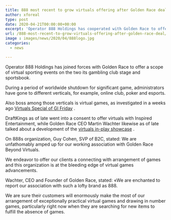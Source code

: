 ```yaml
---
title: 888 most recent to grow virtuals offering after Golden Race deal
author: xforeal 
type: post
date: 2020-04-21T00:00:00+00:00
excerpt: 'Operator 888 Holdings has cooperated with Golden Race to offer a scope of virtual sporting events on the two its club stage and sportsbook '
url: /888-most-recent-to-grow-virtuals-offering-after-golden-race-deal/
image : images/news/2020/04/888logo.jpg
categories:
  - news

---
```

Operator 888 Holdings has joined forces with Golden Race to offer a scope of virtual sporting events on the two its gambling club stage and sportsbook. 

During a period of worldwide shutdown for significant game, administrators have gone to different verticals, for example, online club, poker and esports. 

Also boss among those verticals is virtual games, as investigated in a weeks ago [Virtuals Special of GI Friday][1] . 

DraftKings as of late went into a consent to offer virtuals with Inspired Entertainment, while Golden Race CEO Martin Wachter likewise as of late talked about a development of the [virtuals in-play showcase][1] . 

On 888s organization, Guy Cohen, SVP of B2C, stated: We are unfathomably amped up for our working association with Golden Race Beyond Virtuals. 

We endeavor to offer our clients a connecting with arrangement of games and this organization is at the bleeding edge of virtual games advancements. 

Wachter, CEO and Founder of Golden Race, stated: &#171;We are enchanted to report our association with such a lofty brand as 888. 

We are sure their customers will enormously make the most of our arrangement of exceptionally practical virtual games and drawing in number games, particularly right now when they are searching for new items to fulfill the absence of games.

 [1]: #